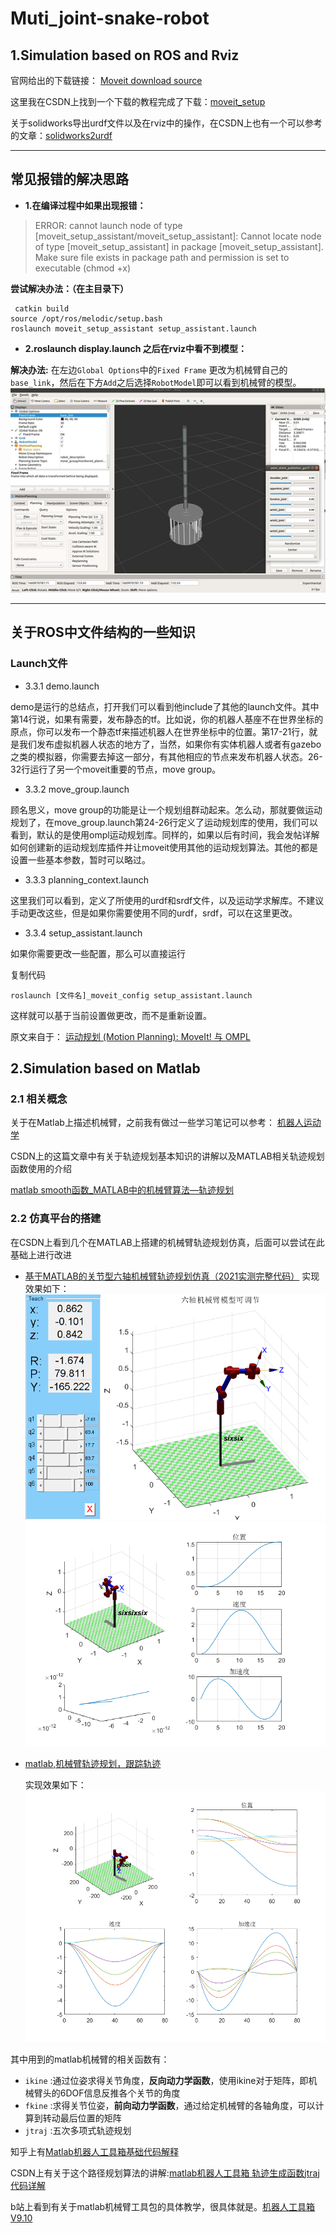 # Muti_joint-snake-robot
## **1.Simulation based on ROS and Rviz**
官网给出的下载链接：
[Moveit download source](https://moveit.ros.org/install/source/)

这里我在CSDN上找到一个下载的教程完成了下载：[moveit_setup](https://blog.csdn.net/qq_38156743/article/details/124131919)

关于solidworks导出urdf文件以及在rviz中的操作，在CSDN上也有一个可以参考的文章：[solidworks2urdf](https://blog.csdn.net/king845/article/details/125918110)
***
## 常见报错的解决思路

- **1.在编译过程中如果出现报错：**
> ERROR: cannot launch node of type [moveit_setup_assistant/moveit_setup_assistant]: Cannot locate node of type [moveit_setup_assistant] in package [moveit_setup_assistant]. Make sure file exists in package path and permission is set to executable (chmod +x)

**尝试解决办法：（在主目录下）**

     catkin build 
    source /opt/ros/melodic/setup.bash
    roslaunch moveit_setup_assistant setup_assistant.launch

- **2.roslaunch display.launch 之后在rviz中看不到模型：**

**解决办法:**
在左边`Global Options`中的`Fixed Frame` 更改为机械臂自己的`base_link`，然后在下方`Add`之后选择`RobotModel`即可以看到机械臂的模型。
![](images/ros1.png)

***
## 关于ROS中文件结构的一些知识

 ###  Launch文件

- 3.3.1 demo.launch

demo是运行的总结点，打开我们可以看到他include了其他的launch文件。其中第14行说，如果有需要，发布静态的tf。比如说，你的机器人基座不在世界坐标的原点，你可以发布一个静态tf来描述机器人在世界坐标中的位置。第17-21行，就是我们发布虚拟机器人状态的地方了，当然，如果你有实体机器人或者有gazebo之类的模拟器，你需要去掉这一部分，有其他相应的节点来发布机器人状态。26-32行运行了另一个moveit重要的节点，move group。


- 3.3.2 move_group.launch

顾名思义，move group的功能是让一个规划组群动起来。怎么动，那就要做运动规划了，在move_group.launch第24-26行定义了运动规划库的使用，我们可以看到，默认的是使用ompl运动规划库。同样的，如果以后有时间，我会发帖详解如何创建新的运动规划库插件并让moveit使用其他的运动规划算法。其他的都是设置一些基本参数，暂时可以略过。


- 3.3.3 planning_context.launch

这里我们可以看到，定义了所使用的urdf和srdf文件，以及运动学求解库。不建议手动更改这些，但是如果你需要使用不同的urdf，srdf，可以在这里更改。


- 3.3.4 setup_assistant.launch

如果你需要更改一些配置，那么可以直接运行

复制代码

    roslaunch [文件名]_moveit_config setup_assistant.launch 

这样就可以基于当前设置做更改，而不是重新设置。

原文来自于：
[运动规划 (Motion Planning): MoveIt! 与 OMPL](https://blog.csdn.net/cookie909/article/details/79698925)


## **2.Simulation based on Matlab**

### **2.1 相关概念**

关于在Matlab上描述机械臂，之前我有做过一些学习笔记可以参考：
[机器人运动学](https://github.com/Richard17425/FOCUS-Tasks/blob/main/Robotics%E5%AD%A6%E4%B9%A0%E7%AC%94%E8%AE%B0/Chapter7.md)

CSDN上的这篇文章中有关于轨迹规划基本知识的讲解以及MATLAB相关轨迹规划函数使用的介绍

[matlab smooth函数_MATLAB中的机械臂算法—轨迹规划](https://blog.csdn.net/weixin_39566387/article/details/111203245)

### **2.2 仿真平台的搭建**
在CSDN上看到几个在MATLAB上搭建的机械臂轨迹规划仿真，后面可以尝试在此基础上进行改进
- [基于MATLAB的关节型六轴机械臂轨迹规划仿真（2021实测完整代码）](https://blog.csdn.net/mustvvvics/article/details/117025390)
  实现效果如下：
  ![](images/2.png)![](images/1.png) 

- [matlab,机械臂轨迹规划，跟踪轨迹](https://blog.csdn.net/caijifeizai/article/details/104958445)
 
   实现效果如下：
   ![](images/3.png)

其中用到的matlab机械臂的相关函数有：

- `ikine` :通过位姿求得关节角度，**反向动力学函数**，使用ikine对于矩阵，即机械臂头的6DOF信息反推各个关节的角度
- `fkine` :求得关节位姿，**前向动力学函数**，通过给定机械臂的各轴角度，可以计算到转动最后位置的矩阵
- `jtraj` :五次多项式轨迹规划

知乎上有[Matlab机器人工具箱基础代码解释](https://zhuanlan.zhihu.com/p/379449370)

CSDN上有关于这个路径规划算法的讲解:[matlab机器人工具箱 轨迹生成函数jtraj代码详解](https://blog.csdn.net/qq_26751931/article/details/89950925)

b站上看到有关于matlab机械臂工具包的具体教学，很具体就是。[机器人工具箱V9.10](https://space.bilibili.com/417253232/channel/seriesdetail?sid=791232)